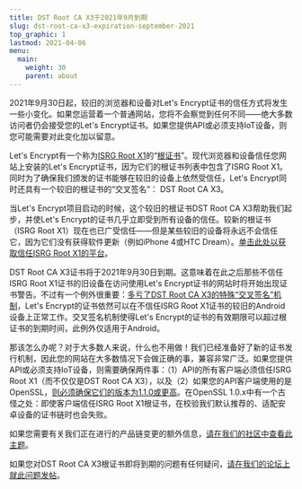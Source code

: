 ```yaml
---
title: DST Root CA X3于2021年9月到期
slug: dst-root-ca-x3-expiration-september-2021
top_graphic: 1
lastmod: 2021-04-06
menu:
  main:
    weight: 30
    parent: about
---
```


2021年9月30日起，较旧的浏览器和设备对Let's Encrypt证书的信任方式将发生一些小变化。如果您运营着一个普通网站，您将不会察觉到任何不同——绝大多数访问者仍会接受您的Let's Encrypt证书。如果您提供API或必须支持IoT设备，则您可能需要对此变化加以留意。

Let's Encrypt有一个称为[ISRG Root X1]的“[根证书][root certificate]”。现代浏览器和设备信任您网站上安装的Let's Encrypt证书，因为它们的根证书列表中包含了ISRG Root X1。同时为了确保我们颁发的证书能够在较旧的设备上依然受信任，Let's Encrypt同时还具有一个较旧的根证书的“交叉签名”： DST Root CA X3。

当Let's Encrypt项目启动的时候，这个较旧的根证书DST Root CA X3帮助我们起步，并使Let's Encrypt的证书几乎立即受到所有设备的信任。较新的根证书（ISRG Root X1）现在也已广受信任——但是某些较旧的设备将永远不会信任它，因为它们没有获得软件更新（例如iPhone 4或HTC Dream）。[单击此处以获取信任ISRG Root X1的平台][compatibility]。

DST Root CA X3证书将于2021年9月30日到期。这意味着在此之后那些不信任ISRG Root X1证书的旧设备在访问使用Let's Encrypt证书的网站时将开始出现证书警告。不过有一个例外很重要：[多亏了DST Root CA X3的特殊“交叉签名”机制][cross-sign]，Let's Encrypt的证书依然可以在不信任ISRG Root X1证书的较旧的Android设备上正常工作。交叉签名机制使得Let's Encrypt的证书的有效期限可以超过根证书的到期时间，此例外仅适用于Android。

那该怎么办呢？对于大多数人来说，什么也不用做！我们已经准备好了新的证书发行机制，因此您的网站在大多数情况下会做正确的事，兼容非常广泛。如果您提供API或必须支持IoT设备，则需要确保两件事：（1）API的所有客户端必须信任ISRG Root X1（而不仅仅是DST Root CA X3），以及（2）如果您的API客户端使用的是OpenSSL，[则必须确保它们的版本为1.1.0或更高][openssl]。在OpenSSL 1.0.x中有一个古怪之处：即使客户端信任ISRG Root X1根证书，在校验我们默认推荐的、适配安卓设备的证书链时也会失败。

如果您需要有关我们正在进行的产品链变更的额外信息，[请在我们的社区中查看此主题][production]。

如果您对DST Root CA X3根证书即将到期的问题有任何疑问，[请在我们的论坛上就此问题发帖][forum]。

[root certificate]: /docs/glossary/#def-root
[ISRG Root X1]: /certificates/
[cross-sign]: /2020/12/21/extending-android-compatibility.html
[openssl]: https://community.letsencrypt.org/t/openssl-client-compatibility-changes-for-let-s-encrypt-certificates/143816
[forum]: https://community.letsencrypt.org/t/help-thread-for-dst-root-ca-x3-expiration-september-2021/149190
[compatibility]: /docs/cert-compat/
[production]: https://community.letsencrypt.org/t/production-chain-changes/150739
